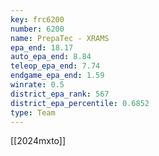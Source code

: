 ```yaml
---
key: frc6200
number: 6200
name: PrepaTec - XRAMS
epa_end: 18.17
auto_epa_end: 8.84
teleop_epa_end: 7.74
endgame_epa_end: 1.59
winrate: 0.5
district_epa_rank: 567
district_epa_percentile: 0.6852
type: Team
---
```

[[2024mxto]]
